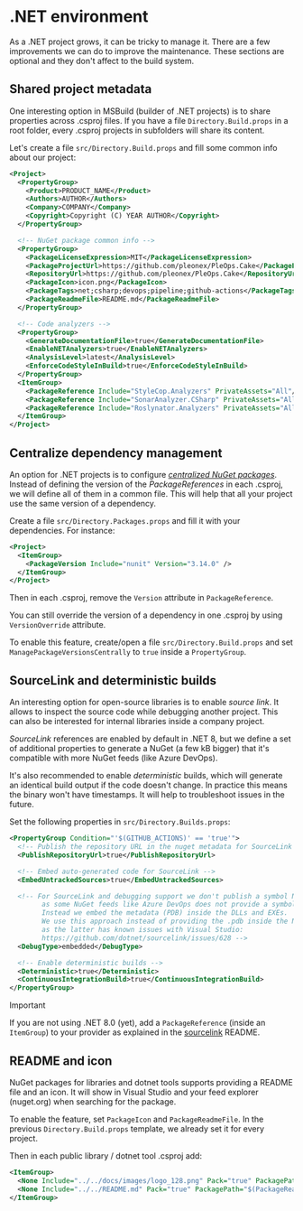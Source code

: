 # .NET environment

As a .NET project grows, it can be tricky to manage it. There are a few
improvements we can do to improve the maintenance. These sections are optional
and they don't affect to the build system.

## Shared project metadata

One interesting option in MSBuild (builder of .NET projects) is to share
properties across .csproj files. If you have a file `Directory.Build.props` in a
root folder, every .csproj projects in subfolders will share its content.

Let's create a file `src/Directory.Build.props` and fill some common info about
our project:

```xml
<Project>
  <PropertyGroup>
    <Product>PRODUCT_NAME</Product>
    <Authors>AUTHOR</Authors>
    <Company>COMPANY</Company>
    <Copyright>Copyright (C) YEAR AUTHOR</Copyright>
  </PropertyGroup>

  <!-- NuGet package common info -->
  <PropertyGroup>
    <PackageLicenseExpression>MIT</PackageLicenseExpression>
    <PackageProjectUrl>https://github.com/pleonex/PleOps.Cake</PackageProjectUrl>
    <RepositoryUrl>https://github.com/pleonex/PleOps.Cake</RepositoryUrl>
    <PackageIcon>icon.png</PackageIcon>
    <PackageTags>net;csharp;devops;pipeline;github-actions</PackageTags>
    <PackageReadmeFile>README.md</PackageReadmeFile>
  </PropertyGroup>

  <!-- Code analyzers -->
  <PropertyGroup>
    <GenerateDocumentationFile>true</GenerateDocumentationFile>
    <EnableNETAnalyzers>true</EnableNETAnalyzers>
    <AnalysisLevel>latest</AnalysisLevel>
    <EnforceCodeStyleInBuild>true</EnforceCodeStyleInBuild>
  </PropertyGroup>
  <ItemGroup>
    <PackageReference Include="StyleCop.Analyzers" PrivateAssets="All"/>
    <PackageReference Include="SonarAnalyzer.CSharp" PrivateAssets="All"/>
    <PackageReference Include="Roslynator.Analyzers" PrivateAssets="All"/>
  </ItemGroup>
</Project>
```

## Centralize dependency management

An option for .NET projects is to configure
[_centralized NuGet packages_](https://github.com/NuGet/Home/wiki/Centrally-managing-NuGet-package-versions).
Instead of defining the version of the _PackageReferences_ in each .csproj, we
will define all of them in a common file. This will help that all your project
use the same version of a dependency.

Create a file `src/Directory.Packages.props` and fill it with your dependencies.
For instance:

```xml
<Project>
  <ItemGroup>
    <PackageVersion Include="nunit" Version="3.14.0" />
  </ItemGroup>
</Project>
```

Then in each .csproj, remove the `Version` attribute in `PackageReference`.

You can still override the version of a dependency in one .csproj by using
`VersionOverride` attribute.

To enable this feature, create/open a file `src/Directory.Build.props` and set
`ManagePackageVersionsCentrally` to `true` inside a `PropertyGroup`.

## SourceLink and deterministic builds

An interesting option for open-source libraries is to enable _source link_. It
allows to inspect the source code while debugging another project. This can also
be interested for internal libraries inside a company project.

_SourceLink_ references are enabled by default in .NET 8, but we define a set of
additional properties to generate a NuGet (a few kB bigger) that it's compatible
with more NuGet feeds (like Azure DevOps).

It's also recommended to enable _deterministic_ builds, which will generate an
identical build output if the code doesn't change. In practice this means the
binary won't have timestamps. It will help to troubleshoot issues in the future.

Set the following properties in `src/Directory.Builds.props`:

```xml
<PropertyGroup Condition="'$(GITHUB_ACTIONS)' == 'true'">
  <!-- Publish the repository URL in the nuget metadata for SourceLink -->
  <PublishRepositoryUrl>true</PublishRepositoryUrl>

  <!-- Embed auto-generated code for SourceLink -->
  <EmbedUntrackedSources>true</EmbedUntrackedSources>

  <!-- For SourceLink and debugging support we don't publish a symbol NuGet
        as some NuGet feeds like Azure DevOps does not provide a symbol server.
        Instead we embed the metadata (PDB) inside the DLLs and EXEs.
        We use this approach instead of providing the .pdb inside the NuGet
        as the latter has known issues with Visual Studio:
        https://github.com/dotnet/sourcelink/issues/628 -->
  <DebugType>embedded</DebugType>

  <!-- Enable deterministic builds -->
  <Deterministic>true</Deterministic>
  <ContinuousIntegrationBuild>true</ContinuousIntegrationBuild>
</PropertyGroup>
```

> [!IMPORTANT]  
> If you are not using .NET 8.0 (yet), add a `PackageReference` (inside an
> `ItemGroup`) to your provider as explained in the
> [sourcelink](https://github.com/dotnet/sourcelink) README.

## README and icon

NuGet packages for libraries and dotnet tools supports providing a README file
and an icon. It will show in Visual Studio and your feed explorer (nuget.org)
when searching for the package.

To enable the feature, set `PackageIcon` and `PackageReadmeFile`. In the
previous `Directory.Build.props` template, we already set it for every project.

Then in each public library / dotnet tool .csproj add:

```xml
<ItemGroup>
  <None Include="../../docs/images/logo_128.png" Pack="true" PackagePath="$(PackageIcon)" Visible="false" />
  <None Include="../../README.md" Pack="true" PackagePath="$(PackageReadmeFile)" />
</ItemGroup>
```
